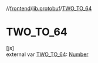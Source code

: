 //[frontend](../../index.md)/[lib.protobuf](index.md)/[TWO_TO_64](-t-w-o_-t-o_64.md)

# TWO_TO_64

[js]\
external var [TWO_TO_64](-t-w-o_-t-o_64.md): [Number](https://kotlinlang.org/api/latest/jvm/stdlib/kotlin/-number/index.html)

